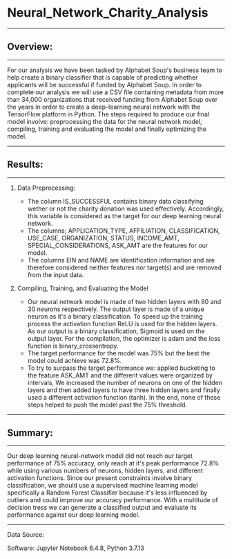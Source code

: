 # Neural_Network_Charity_Analysis
---
## Overview:
---

For our analysis we have been tasked by Alphabet Soup's business team to help create a binary classifier that is capable of predicting whether applicants will be successful if funded by Alphabet Soup. In order to complete our analysis we will use a CSV file containing metadata from more than 34,000 organizations that received funding from Alphabet Soup over the years in order to create a deep-learning neural network with the TensorFlow platform in Python. The steps required to produce our final model involve: preprocessing the data for the neural network model, compiling, training and evaluating the model and finally optimizing the model. 

---
## Results:
---

   1. Data Preprocessing:

      - The column IS_SUCCESSFUL contains binary data classifying wether or not the charity donation was used effectively. Accordingly, this variable is           considered as the target for our deep learning neural network.
      - The columns; APPLICATION_TYPE, AFFILIATION, CLASSIFICATION, USE_CASE, ORGANIZATION, STATUS, INCOME_AMT, SPECIAL_CONSIDERATIONS, ASK_AMT are the             features for our model.
      - The columns EIN and NAME are identification information and are therefore considered neither features nor target(s) and are removed from the input         data.
      
   2. Compiling, Training, and Evaluating the Model
      
      - Our neural network model is made of two hidden layers with 80 and 30 neurons respectively. The output layer is made of a unique neuron as it's a           binary classification. To speed up the training process the activation function ReLU is used for the hidden layers. As our output is a                     binary classification, Sigmoid is used on the output layer. For the compilation, the optimizer is adam and the loss function is                             binary_crossentropy.
      - The target performance for the model was 75% but the best the model could achieve was 72.8%.
      - To try to surpass the target performance we: applied bucketing to the feature ASK_AMT and the different values were organized by intervals, We             increased the number of neurons on one of the hidden layers and then added layers to have three hidden layers and finally used a different                 activation function (tanh). In the end, none of these steps helped to push the model past the 75% threshold.

---
## Summary:
---

Our deep learning neural-network model did not reach our target performance of 75% accuracy, only reach at it's peak performance 72.8% while using various numbers of neurons, hidden layers, and different activation functions. Since our present constraints involve binary classification, we should use a supervised machine learning model specifically a Random Forest Classifier because it's less influenced by outliers and could improve our accuracy performance. With a multitude of decision tress we can generate a classified output and evaluate its performance against our deep learning model.

---

Data Source: 

Software: Jupyter Notebook 6.4.8, Python 3.7.13
